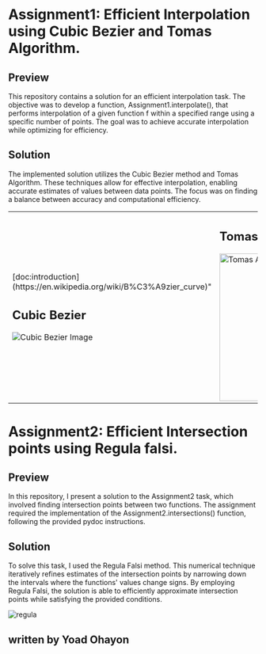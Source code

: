 
# Assignment1: Efficient Interpolation using Cubic Bezier and Tomas Algorithm.
## Preview
This repository contains a solution for an efficient interpolation task. The objective was to develop a function, Assignment1.interpolate(), that performs interpolation of a given function f within a specified range using a specific number of points. The goal was to achieve accurate interpolation while optimizing for efficiency.

## Solution
The implemented solution utilizes the Cubic Bezier method and Tomas Algorithm. These techniques allow for effective interpolation, enabling accurate estimates of values between data points. The focus was on finding a balance between accuracy and computational efficiency.

<table>
  <tr>
    <td>
      [doc:introduction](https://en.wikipedia.org/wiki/B%C3%A9zier_curve)"
      <h2>Cubic Bezier</h2>
      <img src="https://github.com/ohayonyo/numerical_analysis_project/assets/62948137/7498090b-6a3a-49f5-8fc6-c28bbc059be3" alt="Cubic Bezier          Image" />
    </td>
    <td>
      <h2>Tomas Algorithm</h2>
      <img src="https://github.com/ohayonyo/numerical_analysis_project/assets/62948137/20fc597f-a1ff-4aef-a82a-f7ea233d7a5e" alt="Tomas Algorithm Image" width="298" />
    </td>
  </tr>
</table>

# Assignment2: Efficient Intersection points using Regula falsi. 
## Preview
In this repository, I present a solution to the Assignment2 task, which involved finding intersection points between two functions. The assignment required the implementation of the Assignment2.intersections() function, following the provided pydoc instructions.
## Solution
To solve this task, I used the Regula Falsi method. This numerical technique iteratively refines estimates of the intersection points by narrowing down the intervals where the functions' values change signs. By employing Regula Falsi, the solution is able to efficiently approximate intersection points while satisfying the provided conditions.

![regula](https://github.com/ohayonyo/numerical_analysis_project/assets/62948137/5841e5c4-1dc2-4e45-9ce6-7e45ed07be83)


## written by Yoad Ohayon
